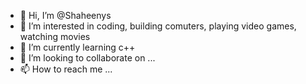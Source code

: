 - 👋 Hi, I’m @Shaheenys
- 👀 I’m interested in coding, building comuters, playing video games, watching movies
- 🌱 I’m currently learning c++
- 💞️ I’m looking to collaborate on ...
- 📫 How to reach me ...

<!---
Shaheenys/Shaheenys is a ✨ special ✨ repository because its `README.md` (this file) appears on your GitHub profile.
You can click the Preview link to take a look at your changes.
--->

